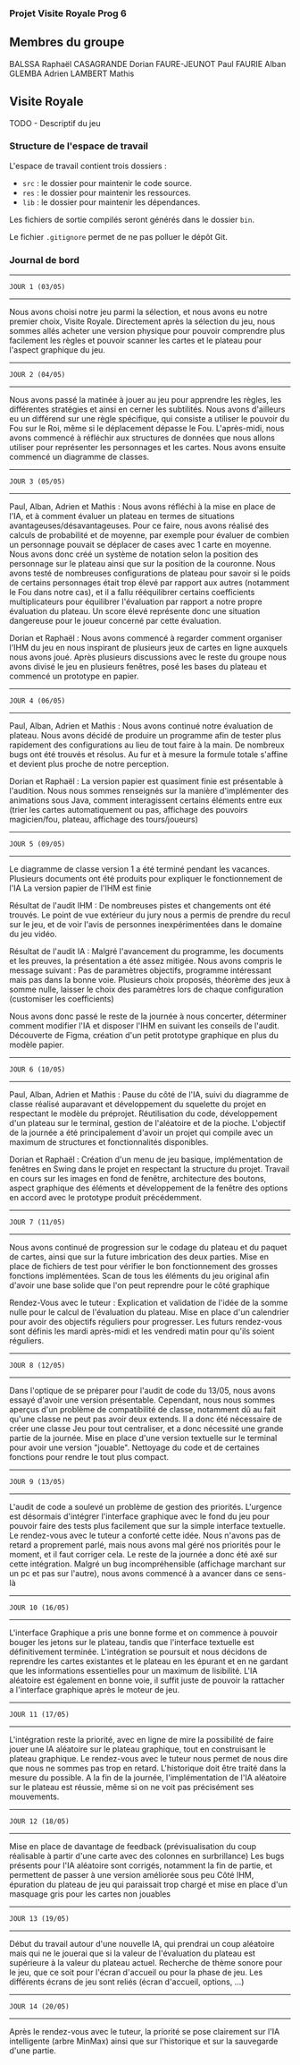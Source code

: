 ### Projet Visite Royale Prog 6

## Membres du groupe

BALSSA Raphaël
CASAGRANDE Dorian
FAURE-JEUNOT Paul
FAURIE Alban
GLEMBA Adrien
LAMBERT Mathis

## Visite Royale

TODO - Descriptif du jeu

### Structure de l'espace de travail

L'espace de travail contient trois dossiers :

- `src` : le dossier pour maintenir le code source.
- `res` : le dossier pour maintenir les ressources.
- `lib` : le dossier pour maintenir les dépendances.

Les fichiers de sortie compilés seront générés dans le dossier `bin`.

Le fichier `.gitignore` permet de ne pas polluer le dépôt Git.

### Journal de bord

----------------------
    JOUR 1 (03/05)
----------------------

Nous avons choisi notre jeu parmi la sélection, et nous avons eu notre premier choix, Visite Royale.
Directement après la sélection du jeu, nous sommes allés acheter une version physique pour pouvoir comprendre plus facilement les règles et pouvoir scanner les cartes et le plateau pour l'aspect graphique du jeu.

----------------------
    JOUR 2 (04/05)
----------------------

Nous avons passé la matinée à jouer au jeu pour apprendre les règles, les différentes stratégies et ainsi en cerner les subtilités. Nous avons d'ailleurs eu un différend sur une règle spécifique, qui consiste a utiliser le pouvoir du Fou sur le Roi, même si le déplacement dépasse le Fou.
L'après-midi, nous avons commencé à réfléchir aux structures de données que nous allons utiliser pour représenter les personnages et les cartes. 
Nous avons ensuite commencé un diagramme de classes.

----------------------
    JOUR 3 (05/05)
----------------------

Paul, Alban, Adrien et Mathis :
Nous avons réfléchi à la mise en place de l'IA, et à comment évaluer un plateau en termes de situations avantageuses/désavantageuses. 
Pour ce faire, nous avons réalisé des calculs de probabilité et de moyenne, par exemple pour évaluer de combien un personnage pouvait se déplacer de cases avec 1 carte en moyenne.
Nous avons donc créé un système de notation selon la position des personnage sur le plateau ainsi que sur la position de la couronne. Nous avons testé de nombreuses configurations de plateau pour savoir si le poids de certains personnages était trop élevé par rapport aux autres (notamment le Fou dans notre cas), et il a fallu rééquilibrer certains coefficients multiplicateurs pour équilibrer l'évaluation par rapport a notre propre évaluation du plateau.
Un score élevé représente donc une situation dangereuse pour le joueur concerné par cette évaluation.

Dorian et Raphaël : 
Nous avons commencé à regarder comment organiser l'IHM du jeu en nous inspirant de plusieurs jeux de cartes en ligne auxquels nous avons joué.
Après plusieurs discussions avec le reste du groupe nous avons divisé le jeu en plusieurs fenêtres, posé les bases du plateau et commencé un prototype en papier.

----------------------
    JOUR 4 (06/05)
----------------------


Paul, Alban, Adrien et Mathis :
Nous avons continué notre évaluation de plateau. Nous avons décidé de produire un programme afin de tester plus rapidement des configurations au lieu de tout faire à la main. De nombreux bugs ont été trouvés et résolus. Au fur et à mesure la formule totale s'affine et devient plus proche de notre perception.

Dorian et Raphaël : 
La version papier est quasiment finie est présentable à l'audition. Nous nous sommes renseignés sur la manière d'implémenter des animations sous Java, comment interagissent certains éléments entre eux (trier les cartes automatiquement ou pas, affichage des pouvoirs magicien/fou, plateau, affichage des tours/joueurs)

----------------------
    JOUR 5 (09/05)
----------------------

Le diagramme de classe version 1 a été terminé pendant les vacances. 
Plusieurs documents ont été produits pour expliquer le fonctionnement de l'IA
La version papier de l'IHM est finie

Résultat de l'audit IHM : 
De nombreuses pistes et changements ont été trouvés. Le point de vue extérieur du jury nous a permis de prendre du recul sur le jeu, et de voir l'avis de personnes inexpérimentées dans le domaine du jeu vidéo.

Résultat de l'audit IA : 
Malgré l'avancement du programme, les documents et les preuves, la présentation a été assez mitigée. Nous avons compris le message suivant :
Pas de paramètres objectifs, programme intéressant mais pas dans la bonne voie. 
Plusieurs choix proposés, théorème des jeux à somme nulle, laisser le choix des paramètres lors de chaque configuration (customiser les coefficients)

Nous avons donc passé le reste de la journée à nous concerter, déterminer comment modifier l'IA et disposer l'IHM en suivant les conseils de l'audit.
Découverte de Figma, création d'un petit prototype graphique en plus du modèle papier.

----------------------
    JOUR 6 (10/05)
----------------------

Paul, Alban, Adrien et Mathis :
Pause du côté de l'IA, suivi du diagramme de classe réalisé auparavant et développement du squelette du projet en respectant le modèle du préprojet.
Réutilisation du code, développement d'un plateau sur le terminal, gestion de l'aléatoire et de la pioche.
L'objectif de la journée a été principalement d'avoir un projet qui compile avec un maximum de structures et fonctionnalités disponibles.

Dorian et Raphaël : 
Création d'un menu de jeu basique, implémentation de fenêtres en Swing dans le projet en respectant la structure du projet.
Travail en cours sur les images en fond de fenêtre, architecture des boutons, aspect graphique des éléments et développement de la fenêtre des options en accord avec le prototype produit précédemment.

----------------------
    JOUR 7 (11/05)
----------------------

Nous avons continué de progression sur le codage du plateau et du paquet de cartes, ainsi que sur la future imbrication des deux parties.
Mise en place de fichiers de test pour vérifier le bon fonctionnement des grosses fonctions implémentées.
Scan de tous les éléments du jeu original afin d'avoir une base solide que l'on peut reprendre pour le côté graphique

Rendez-Vous avec le tuteur : Explication et validation de l'idée de la somme nulle pour le calcul de l'évaluation du plateau.
Mise en place d'un calendrier pour avoir des objectifs réguliers pour progresser.
Les futurs rendez-vous sont définis les mardi après-midi et les vendredi matin pour qu'ils soient réguliers.

----------------------
    JOUR 8 (12/05)
----------------------

Dans l'optique de se préparer pour l'audit de code du 13/05, nous avons essayé d'avoir une version présentable.
Cependant, nous nous sommes aperçus d'un problème de compatibilité de classe, notamment dû au fait qu'une classe ne peut pas avoir deux extends.
Il a donc été nécessaire de créer une classe Jeu pour tout centraliser, et a donc nécessité une grande partie de la journée.
Mise en place d'une version textuelle sur le terminal pour avoir une version "jouable". Nettoyage du code et de certaines fonctions pour rendre le tout plus compact.

----------------------
    JOUR 9 (13/05)
----------------------

L'audit de code a soulevé un problème de gestion des priorités. L'urgence est désormais d'intégrer l'interface graphique avec le fond du jeu pour pouvoir faire des tests plus facilement que sur la simple interface textuelle.
Le rendez-vous avec le tuteur a conforté cette idée. Nous n'avons pas de retard a proprement parlé, mais nous avons mal géré nos priorités pour le moment, et il faut corriger cela.
Le reste de la journée a donc été axé sur cette intégration. Malgré un bug incompréhensible (affichage marchant sur un pc et pas sur l'autre), nous avons commencé à a avancer dans ce sens-là 

----------------------
    JOUR 10 (16/05)
----------------------

L'interface Graphique a pris une bonne forme et on commence à pouvoir bouger les jetons sur le plateau, tandis que l'interface textuelle est définitivement terminée.
L'intégration se poursuit et nous décidons de reprendre les cartes existantes et le plateau en les épurant et en ne gardant que les informations essentielles pour un maximum de lisibilité.
L'IA aléatoire est également en bonne voie, il suffit juste de pouvoir la rattacher a l'interface graphique après le moteur de jeu. 

----------------------
    JOUR 11 (17/05)
----------------------

L'intégration reste la priorité, avec en ligne de mire la possibilité de faire jouer une IA aléatoire sur le plateau graphique, tout en construisant le plateau graphique.
Le rendez-vous avec le tuteur nous permet de nous dire que nous ne sommes pas trop en retard.
L'historique doit être traité dans la mesure du possible.
A la fin de la journée, l'implémentation de l'IA aléatoire sur le plateau est réussie, même si on ne voit pas précisément ses mouvements.

----------------------
    JOUR 12 (18/05)
----------------------
Mise en place de davantage de feedback (prévisualisation du coup réalisable à partir d'une carte avec des colonnes en surbrillance)
Les bugs présents pour l'IA aléatoire sont corrigés, notamment la fin de partie, et permettent de passer à une version améliorée sous peu
Côté IHM, épuration du plateau de jeu qui paraissait trop chargé et mise en place d'un masquage gris pour les cartes non jouables

----------------------
    JOUR 13 (19/05)
----------------------
Début du travail autour d'une nouvelle IA, qui prendrai un coup aléatoire mais qui ne le jouerai que si la valeur de l'évaluation du plateau est supérieure à la valeur du plateau actuel.
Recherche de thème sonore pour le jeu, que ce soit pour l'écran d'accueil ou pour la phase de jeu.
Les différents écrans de jeu sont reliés (écran d'accueil, options, ...)

----------------------
    JOUR 14 (20/05)
----------------------
Après le rendez-vous avec le tuteur, la priorité se pose clairement sur l'IA intelligente (arbre MinMax) ainsi que sur l'historique et sur la sauvegarde d'une partie.
